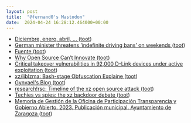 ```yaml
---
layout: post
title:  "@fernand0's Mastodon"
date:  2024-04-24 16:28:12.464000+00:00
---
```

*  [Diciembre, enero, abril, … ](https://avecesunafoto.wordpress.com/2024/04/24/diciembre-enero-abril) ([toot](https://mastodon.social/@fernand0/112327137195525758))
*  [German minister threatens ‘indefinite driving bans’ on weekends ](https://www.politico.eu/article/germany-climate-cars-volker-wissing-minister-suggests-indefinite-driving-bans-on-weekends) ([toot](https://mastodon.social/@fernand0/112327053126428186))
*  [Fuente ](https://www.flickr.com/photos/fernand0/53653111463) ([toot](https://mastodon.social/@fernand0/112326985574900557))
*  [Why Open Source Can’t Innovate ](https://danafblankenhorn.substack.com/p/why-open-source-cant-innovat) ([toot](https://mastodon.social/@fernand0/112326888421383071))
*  [Critical takeover vulnerabilities in 92,000 D-Link devices under active exploitation ](https://arstechnica.com/security/2024/04/hackers-actively-exploit-critical-remote-takeover-vulnerabilities-in-d-link-devices) ([toot](https://mastodon.social/@fernand0/112326756527283991))
*  [xz/liblzma: Bash-stage Obfuscation Explaine ](https://mastodon.social/@fernand0/112325903043163247) ([toot](https://mastodon.social/@fernand0/112325903043163247))
*  [Gynvael's Blog ](https://gynvael.coldwind.pl/?lang=e) ([toot](https://mastodon.social/@fernand0/112325875025840763))
*  [research!rsc: Timeline of the xz open source attack ](https://research.swtch.com/xz-timelin) ([toot](https://mastodon.social/@fernand0/112325806266434747))
*  [Techies vs spies: the xz backdoor debate ](https://lcamtuf.substack.com/p/technologist-vs-spy-the-xz-backdoo) ([toot](https://mastodon.social/@fernand0/112325508293537956))
*  [Memoria de Gestión de la Oficina de Participación Transparencia y Gobierno Abierto. 2023. Publicación municipal. Ayuntamiento de Zaragoza ](https://www.zaragoza.es/sede/servicio/publicacion-municipal/1231) ([toot](https://mastodon.social/@fernand0/112325208013691730))
